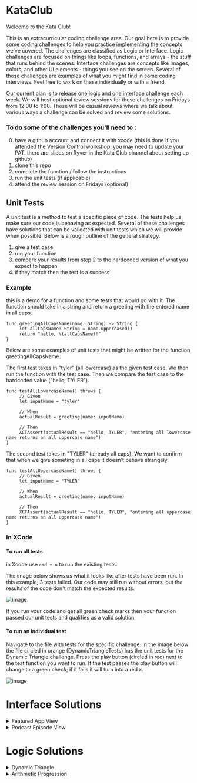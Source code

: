 # KataClub

Welcome to the Kata Club!

This is an extracurricular coding challenge area. Our goal here is to provide some coding challenges to help you practice implementing the concepts we've covered. The challenges are classified as Logic or Interface. Logic challenges are focused on things like loops, functions, and arrays - the stuff that runs behind the scenes. Interface challenges are concepts like images, colors, and other UI elements - things you see on the screen. Several of these challenges are examples of what you might find in some coding interviews. Feel free to work on these individually or with a friend. 

Our current plan is to release one logic and one interface challenge each week. We will host optional review sessions for these challenges on Fridays from 12:00 to 1:00. These will be casual reviews where we talk about various ways a challenge can be solved and review some solutions.

### To do some of the challenges you'll need to :
0. have a github account and connect it with xcode (this is done if you attended the Version Control workshop. you may need to update your PAT. there are slides on Ryver in the Kata Club channel about setting up github)
1. clone this repo
2. complete the function / follow the instructions
3. run the unit tests (if applicable)
4. attend the review session on Fridays (optional)

## Unit Tests
A unit test is a method to test a specific piece of code. The tests help us make sure our code is behaving as expected. Several of these challenges have solutions that can be validated with unit tests which we will provide when possible. Below is a rough outline of the general strategy.

1. give a test case
2. run your function
3. compare your results from step 2 to the hardcoded version of what you expect to happen
4. if they match then the test is a success


### Example 
this is a demo for a function and some tests that would go with it. The function should take in a string and return a greeting with the entered name in all caps. 

```
func greetingAllCapsName(name: String) -> String {
     let allCapsName: String = name.uppercased()
     return "hello, \(allCapsName)!"
}
```

Below are some examples of unit tests that might be written for the function greetingAllCapsName.

The first test takes in "tyler" (all lowercase) as the given test case. We then run the function with the test case. Then we compare the test case to the hardcoded value ("hello, TYLER").
```
func testAllLowercaseName() throws {
     // Given
     let inputName = "tyler"
     
     // When
     actualResult = greeting(name: inputName)
     
     // Then
     XCTAssert(actualResult == "hello, TYLER", "entering all lowercase name returns an all uppercase name")
}
```

The second test takes in "TYLER" (already all caps). We want to confirm that when we give someting in all caps it doesn't behave strangely.

```
func testAllUppercaseName() throws {
     // Given
     let inputName = "TYLER"
     
     // When
     actualResult = greeting(name: inputName)
     
     // Then
     XCTAssert(actualResult == "hello, TYLER", "entering all uppercase name returns an all uppercase name")
}
```

### In XCode
#### To run all tests

in Xcode use ```cmd + u``` to run the existing tests.

The image below shows us what it looks like after tests have been run. In this example, 3 tests failed. Our code may still run without errors, but the results of the code don't match the expected results.

![image](https://user-images.githubusercontent.com/47198432/150194114-92f24290-f23d-47e4-a786-5695ba5096fe.png)

If you run your code and get all green check marks then your function passed our unit tests and qualifies as a valid solution.


#### To run an individual test
Navigate to the file with tests for the specific challenge. In the image below the file circled in orange (DynamicTriangleTests) has the unit tests for the Dynamic Triangle challenge. Press the play button (circled in red) next to the test function you want to run. If the test passes the play button will change to a green check; if it fails it will turn into a red x.

![image](https://user-images.githubusercontent.com/47198432/150199364-c4a8e75b-6e29-4954-8f77-a86304754cc9.png)

# Interface Solutions

<details> 
  <summary> Featured App View </summary>
 
  ```
//This VStack holds the whole interface.
VStack {
    Image("GrandMountain")
        .resizable()
        .scaledToFit()
    
    //This HStack allows us to push the elements further to the left with a Spacer.
    HStack {
        
        //This VStack holds all of our text elements.
        VStack(alignment: .leading) {
            Text("FEATURED GAME")
                .font(.headline)
                .foregroundColor(.highContrastGray)
            Text("Grand Mountain Adventure")
                .font(.largeTitle)
                .fontWeight(.bold)
            //This line prevents the text getting cut off with a "..."
                .fixedSize(horizontal: false, vertical: true)
            Text("Carve up some powder in this stunning ski park.")
                .foregroundColor(.highContrastGray)
        }
        
        Spacer()
    }
    .padding()
}
//This clips the corners to be rounded.
.cornerRadius(15.0)
//The .background modifier lets us add colors and shadows that don't affect the rest of our view.
//I prefer .background over ZStacks/.frame, because it allows us to fit the content freely to itself and the screen.
.background {
    RoundedRectangle(cornerRadius: 15.0)
        .foregroundColor(.background)
        .shadow( radius: 15.0, x: 0.0, y: 8.0)
}
.padding()
  ```
</details>

<details> 
  <summary> Podcast Episode View </summary>
 
  ```
 LOL nice try!
  ```
</details>

# Logic Solutions
<details> 
  <summary> Dynamic Triangle </summary>
 
  ### single loop
  ```
   func triangleOfOnes(with height: String) -> String {
        guard let height = Int(height), height > 0 else { return invalidInputText}
        
        if height == 1 {
            return "1"
        }
        
        var output = ""
        let numberOfRows = (height * 2) - 1
        
        for row in 1...numberOfRows {
            let numberOfOnes = row <= height ? row : (numberOfRows - row) + 1
            output.append(String(repeating: "1", count: numberOfOnes))
            
            if row < numberOfRows {
                output.append("\n")
            }
        }
        
        return output
    }
  ```
  
  ### two loops
  ```
  func triangleOfOnes(with height: String) -> String {
            
    guard let height: Int = Int(height) else {
        return invalidInputText
    }
    
    if height < 1 {
        return invalidInputText
    }
    
    if height == 1 {
        return "1"
    }
    
    var result = """
    """
    
    for i in 1...height{
        result += "\(String(repeating: "1", count: i))\n"
    }
    
    for i in (1..<height).reversed(){
        result += String(repeating: "1", count: i)
        if i != 1{
            result += "\n"
        }
    }
    
    return result
}
  ```
</details>

<details> 
  <summary> Arithmetic Progression </summary>
     
  ### Ty
 
  ```
     func findMissingElement(in array: [Int]) -> Int? {
        
        var deltas = [Int]()
        
        for i in 0...array.count-2{
            deltas.append(array[i+1] - array[i])
        }
        
        let minDelta = deltas.min()!
        let maxDelta = deltas.max()!
        
        if minDelta == maxDelta{
            // no missing numbers
            return nil
        } else {
            let maxDeltaIndex = deltas.firstIndex(of: maxDelta)
            let missingNumber = array[maxDeltaIndex!] + minDelta
            return missingNumber
        }
    }
  ```
 ### Tom
     
  ```
  func findMissingElement(in array: [Int]) -> Int? {
        let firstTerm = inputArray[0]
        let lastTerm = inputArray[inputArray.count - 1]
        let range = lastTerm - firstTerm
        let arithmeticProgression = range / inputArray.count
        
        for index in 0...inputArray.count - 2  {
          let currentTerm = inputArray[index]
          let nextTerm = inputArray[index + 1]
          
          if currentTerm + arithmeticProgression != nextTerm {
              return currentTerm + arithmeticProgression
          }
        }
        
        return nil
    }
  ```
 ### Zoe
     
  ```
     func findMissingElement(in array: [Int]) -> Int? {
        var ranges: [Int] = []
        
        for index in 0..<(array.endIndex - 1) {
            let range = array[index + 1] - array[index]
            ranges.append(range)
        }
        
        let step: Int = ranges.min() ?? 0
        var missingValue: Int? = nil
        
        for index in 0..<ranges.count {
            if ranges[index] != step {
                missingValue = array[index] + step
            }
        }
        
        return missingValue
    }
  ```
</details>



